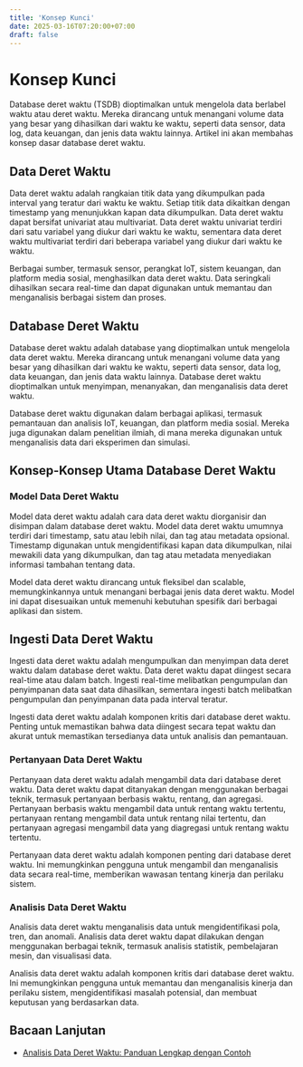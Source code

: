 ```yaml
---
title: 'Konsep Kunci'
date: 2025-03-16T07:20:00+07:00
draft: false
---
```


# Konsep Kunci

Database deret waktu (TSDB) dioptimalkan untuk mengelola data berlabel waktu atau deret waktu. Mereka dirancang untuk menangani volume data yang besar yang dihasilkan dari waktu ke waktu, seperti data sensor, data log, data keuangan, dan jenis data waktu lainnya. Artikel ini akan membahas konsep dasar database deret waktu.

## **Data Deret Waktu**

Data deret waktu adalah rangkaian titik data yang dikumpulkan pada interval yang teratur dari waktu ke waktu. Setiap titik data dikaitkan dengan timestamp yang menunjukkan kapan data dikumpulkan. Data deret waktu dapat bersifat univariat atau multivariat. Data deret waktu univariat terdiri dari satu variabel yang diukur dari waktu ke waktu, sementara data deret waktu multivariat terdiri dari beberapa variabel yang diukur dari waktu ke waktu.

Berbagai sumber, termasuk sensor, perangkat IoT, sistem keuangan, dan platform media sosial, menghasilkan data deret waktu. Data seringkali dihasilkan secara real-time dan dapat digunakan untuk memantau dan menganalisis berbagai sistem dan proses.

## **Database Deret Waktu**

Database deret waktu adalah database yang dioptimalkan untuk mengelola data deret waktu. Mereka dirancang untuk menangani volume data yang besar yang dihasilkan dari waktu ke waktu, seperti data sensor, data log, data keuangan, dan jenis data waktu lainnya. Database deret waktu dioptimalkan untuk menyimpan, menanyakan, dan menganalisis data deret waktu.

Database deret waktu digunakan dalam berbagai aplikasi, termasuk pemantauan dan analisis IoT, keuangan, dan platform media sosial. Mereka juga digunakan dalam penelitian ilmiah, di mana mereka digunakan untuk menganalisis data dari eksperimen dan simulasi.

## **Konsep-Konsep Utama Database Deret Waktu**

### **Model Data Deret Waktu**

Model data deret waktu adalah cara data deret waktu diorganisir dan disimpan dalam database deret waktu. Model data deret waktu umumnya terdiri dari timestamp, satu atau lebih nilai, dan tag atau metadata opsional. Timestamp digunakan untuk mengidentifikasi kapan data dikumpulkan, nilai mewakili data yang dikumpulkan, dan tag atau metadata menyediakan informasi tambahan tentang data.

Model data deret waktu dirancang untuk fleksibel dan scalable, memungkinkannya untuk menangani berbagai jenis data deret waktu. Model ini dapat disesuaikan untuk memenuhi kebutuhan spesifik dari berbagai aplikasi dan sistem.

## **Ingesti Data Deret Waktu**

Ingesti data deret waktu adalah mengumpulkan dan menyimpan data deret waktu dalam database deret waktu. Data deret waktu dapat diingest secara real-time atau dalam batch. Ingesti real-time melibatkan pengumpulan dan penyimpanan data saat data dihasilkan, sementara ingesti batch melibatkan pengumpulan dan penyimpanan data pada interval teratur.

Ingesti data deret waktu adalah komponen kritis dari database deret waktu. Penting untuk memastikan bahwa data diingest secara tepat waktu dan akurat untuk memastikan tersedianya data untuk analisis dan pemantauan.

### **Pertanyaan Data Deret Waktu**

Pertanyaan data deret waktu adalah mengambil data dari database deret waktu. Data deret waktu dapat ditanyakan dengan menggunakan berbagai teknik, termasuk pertanyaan berbasis waktu, rentang, dan agregasi. Pertanyaan berbasis waktu mengambil data untuk rentang waktu tertentu, pertanyaan rentang mengambil data untuk rentang nilai tertentu, dan pertanyaan agregasi mengambil data yang diagregasi untuk rentang waktu tertentu.

Pertanyaan data deret waktu adalah komponen penting dari database deret waktu. Ini memungkinkan pengguna untuk mengambil dan menganalisis data secara real-time, memberikan wawasan tentang kinerja dan perilaku sistem.

### **Analisis Data Deret Waktu**

Analisis data deret waktu menganalisis data untuk mengidentifikasi pola, tren, dan anomali. Analisis data deret waktu dapat dilakukan dengan menggunakan berbagai teknik, termasuk analisis statistik, pembelajaran mesin, dan visualisasi data.

Analisis data deret waktu adalah komponen kritis dari database deret waktu. Ini memungkinkan pengguna untuk memantau dan menganalisis kinerja dan perilaku sistem, mengidentifikasi masalah potensial, dan membuat keputusan yang berdasarkan data.

## **Bacaan Lanjutan**

- [Analisis Data Deret Waktu: Panduan Lengkap dengan Contoh](https://www.analyticsvidhya.com/blog/2018/02/time-series-forecasting-methods/)
